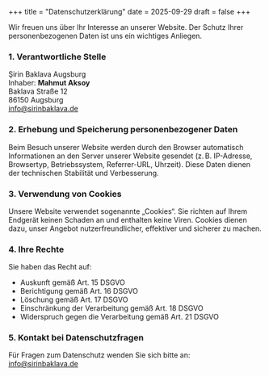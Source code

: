 +++
title = "Datenschutzerklärung"
date = 2025-09-29
draft = false
+++

Wir freuen uns über Ihr Interesse an unserer Website. Der Schutz Ihrer personenbezogenen Daten ist uns ein wichtiges Anliegen.

### 1. Verantwortliche Stelle

Şirin Baklava Augsburg  
Inhaber: **Mahmut Aksoy**  
Baklava Straße 12  
86150 Augsburg  
info@sirinbaklava.de

### 2. Erhebung und Speicherung personenbezogener Daten

Beim Besuch unserer Website werden durch den Browser automatisch Informationen an den Server unserer Website gesendet (z. B. IP-Adresse, Browsertyp, Betriebssystem, Referrer-URL, Uhrzeit). Diese Daten dienen der technischen Stabilität und Verbesserung.

### 3. Verwendung von Cookies

Unsere Website verwendet sogenannte „Cookies“. Sie richten auf Ihrem Endgerät keinen Schaden an und enthalten keine Viren. Cookies dienen dazu, unser Angebot nutzerfreundlicher, effektiver und sicherer zu machen.

### 4. Ihre Rechte

Sie haben das Recht auf:
- Auskunft gemäß Art. 15 DSGVO
- Berichtigung gemäß Art. 16 DSGVO
- Löschung gemäß Art. 17 DSGVO
- Einschränkung der Verarbeitung gemäß Art. 18 DSGVO
- Widerspruch gegen die Verarbeitung gemäß Art. 21 DSGVO

### 5. Kontakt bei Datenschutzfragen

Für Fragen zum Datenschutz wenden Sie sich bitte an:  
info@sirinbaklava.de

